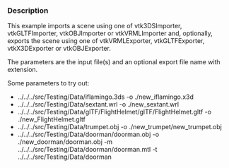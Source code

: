 ### Description

This example imports a scene using one of vtk3DSImporter, vtkGLTFImporter, vtkOBJImporter or vtkVRMLImporter and, optionally, exports the scene using one of vtkVRMLExporter, vtkGLTFExporter, vtkX3DExporter or vtkOBJExporter.

The parameters are the input file(s) and an optional export file name with extension.

Some parameters to try out:

- ../../../src/Testing/Data/iflamingo.3ds -o ./new_iflamingo.x3d
- ../../../src/Testing/Data/sextant.wrl -o ./new_sextant.wrl
- ../../../src/Testing/Data/glTF/FlightHelmet/glTF/FlightHelmet.gltf -o ./new_FlightHelmet.gltf
- ../../../src/Testing/Data/trumpet.obj -o ./new_trumpet/new_trumpet.obj
- ../../../src/Testing/Data/doorman/doorman.obj -o ./new_doorman/doorman.obj -m ../../../src/Testing/Data/doorman/doorman.mtl -t ../../../src/Testing/Data/doorman   
